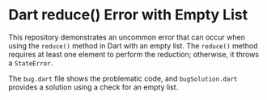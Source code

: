 # Dart reduce() Error with Empty List

This repository demonstrates an uncommon error that can occur when using the `reduce()` method in Dart with an empty list.  The `reduce()` method requires at least one element to perform the reduction; otherwise, it throws a `StateError`.

The `bug.dart` file shows the problematic code, and `bugSolution.dart` provides a solution using a check for an empty list.